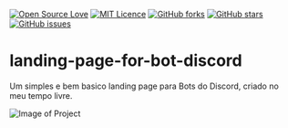 [![Open Source Love](https://badges.frapsoft.com/os/v1/open-source.svg?v=103)](https://github.com/ellerbrock/open-source-badges/)
[![MIT Licence](https://badges.frapsoft.com/os/mit/mit.svg?v=103)](https://opensource.org/licenses/mit-license.php)
[![GitHub forks](https://img.shields.io/github/forks/HakaCode/landing-page-for-bot-discord)](https://github.com/HakaCode/landing-page-for-bot-discord/network)
[![GitHub stars](https://img.shields.io/github/stars/HakaCode/landing-page-for-bot-discord)](https://github.com/HakaCode/landing-page-for-bot-discord/stargazers)
[![GitHub issues](https://img.shields.io/github/issues/HakaCode/landing-page-for-bot-discord)](https://github.com/HakaCode/landing-page-for-bot-discord/issues)


# landing-page-for-bot-discord
 Um simples e bem basico landing page para Bots do Discord, criado no meu tempo livre.

 ![Image of Project](https://repository-images.githubusercontent.com/201714625/99d85d80-bbd6-11e9-8690-1f251cf6f042)
